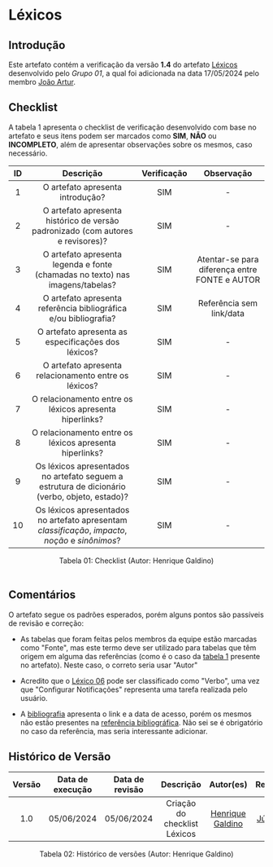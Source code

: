 # Léxicos

## Introdução

Este artefato contém a verificação da versão **1.4** do artefato [Léxicos](https://requisitos-de-software.github.io/2024.1-DiarioOficialdaUniao/modelagem/lexicos/) desenvolvido pelo *Grupo 01*, a qual foi adicionada na data 17/05/2024 pelo membro [João Artur](https://github.com/joao-artl).

## Checklist

A tabela 1 apresenta o checklist de verificação desenvolvido com base no artefato e seus itens podem ser marcados como **SIM**, **NÃO** ou **INCOMPLETO**, além de apresentar observações sobre os mesmos, caso necessário.

| ID | Descrição | Verificação | Observação |
| :--: | :-----: | :---------: | :--------: |
| 1 | O artefato apresenta introdução? | SIM | - |
| 2 | O artefato apresenta histórico de versão padronizado (com autores e revisores)? | SIM | - |
| 3 | O artefato apresenta legenda e fonte (chamadas no texto) nas imagens/tabelas? | SIM | Atentar-se para diferença entre FONTE e AUTOR |
| 4 | O artefato apresenta referência bibliográfica e/ou bibliografia? | SIM | Referência sem link/data |
| 5 | O artefato apresenta as especificações dos léxicos? | SIM | - |
| 6 | O artefato apresenta relacionamento entre os léxicos? | SIM | - |
| 7 | O relacionamento entre os léxicos apresenta hiperlinks? | SIM | - |
| 8 | O relacionamento entre os léxicos apresenta hiperlinks? | SIM | - |
| 9 | Os léxicos apresentados no artefato seguem a estrutura de dicionário (verbo, objeto, estado)? | SIM | - |
| 10 | Os léxicos apresentados no artefato apresentam *classificação*, *impacto*, *noção* e *sinônimos*? | SIM | - |

<div align="center">
<figcaption align="center">Tabela 01: Checklist (Autor: Henrique Galdino)</figcaption>
</div>
<br/>

## Comentários

O artefato segue os padrões esperados, porém alguns pontos são passíveis de revisão e correção:

- As tabelas que foram feitas pelos membros da equipe estão marcadas como "Fonte", mas este termo deve ser utilizado para tabelas que têm origem em alguma das referências (como é o caso da [tabela 1](https://requisitos-de-software.github.io/2024.1-DiarioOficialdaUniao/modelagem/lexicos/#metodologia) presente no artefato). Neste caso, o correto seria usar "Autor"

- Acredito que o [Léxico 06](https://requisitos-de-software.github.io/2024.1-DiarioOficialdaUniao/modelagem/lexicos/#l06-configuracao-de-notificacoes) pode ser classificado como "Verbo", uma vez que "Configurar Notificações" representa uma tarefa realizada pelo usuário.

- A [bibliografia](https://requisitos-de-software.github.io/2024.1-DiarioOficialdaUniao/modelagem/lexicos/#bibliografia) apresenta o link e a data de acesso, porém os mesmos não estão presentes na [referência bibliográfica](https://requisitos-de-software.github.io/2024.1-DiarioOficialdaUniao/modelagem/lexicos/#referencia-bibliografica). Não sei se é obrigatório no caso da referência, mas seria interessante adicionar.

## Histórico de Versão

| Versão | Data de execução | Data de revisão |  Descrição                          | Autor(es)                                           | Revisor(es)                                           |
| :----: | :--------------: | :-------------: | :---------------------------------: | :-------------------------------------------------: | :---------------------------------------------------: |
| 1.0    | 05/06/2024       | 05/06/2024      | Criação do checklist Léxicos   | [Henrique Galdino](https://github.com/hgaldino05)   | [Júlio César](https://github.com/Julio1099)         |

<div align="center">
<figcaption align="center">Tabela 02: Histórico de versões   (Autor: Henrique Galdino)</figcaption>
</div>
<br/>